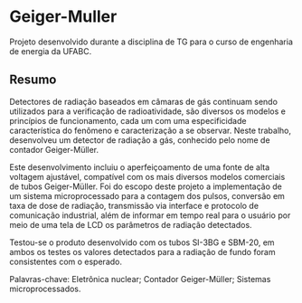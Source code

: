 # Geiger-Muller
Projeto desenvolvido durante a disciplina de TG para o curso de engenharia de energia da UFABC.

Resumo
--------

Detectores de radiação baseados em câmaras de gás continuam sendo utilizados para a
verificação de radioatividade, são diversos os modelos e princípios de funcionamento, cada
um com uma especificidade característica do fenômeno e caracterização a se observar. Neste
trabalho, desenvolveu um detector de radiação a gás, conhecido pelo nome de contador
Geiger-Müller.

Este desenvolvimento incluiu o aperfeiçoamento de uma fonte de alta voltagem ajustável,
compatível com os mais diversos modelos comerciais de tubos Geiger-Müller. Foi do escopo
deste projeto a implementação de um sistema microprocessado para a contagem dos
pulsos, conversão em taxa de dose de radiação, transmissão via interface e protocolo de
comunicação industrial, além de informar em tempo real para o usuário por meio de uma
tela de LCD os parâmetros de radiação detectados.

Testou-se o produto desenvolvido com os tubos SI-3BG e SBM-20, em ambos os testes os
valores detectados para a radiação de fundo foram consistentes com o esperado.



Palavras-chave: Eletrônica nuclear; Contador Geiger-Müller; Sistemas microprocessados.
